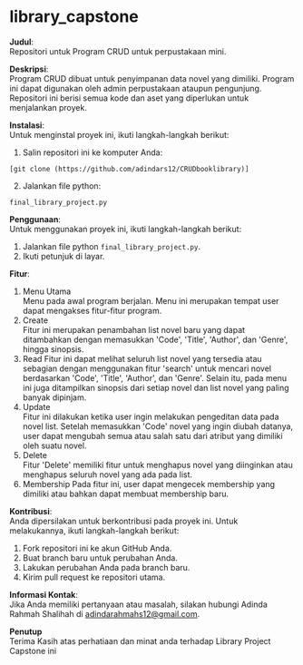 # library_capstone

**Judul**:  
Repositori untuk Program CRUD untuk perpustakaan mini.

**Deskripsi**:  
Program CRUD dibuat untuk penyimpanan data novel yang dimiliki. Program ini dapat digunakan oleh admin perpustakaan ataupun pengunjung. Repositori ini berisi semua kode dan aset yang diperlukan untuk menjalankan proyek.

**Instalasi**:  
Untuk menginstal proyek ini, ikuti langkah-langkah berikut:
1. Salin repositori ini ke komputer Anda:
```
[git clone (https://github.com/adindars12/CRUDbooklibrary)]
```
2. Jalankan file python:
```
final_library_project.py
```

**Penggunaan**:  
Untuk menggunakan proyek ini, ikuti langkah-langkah berikut:
1. Jalankan file python `final_library_project.py`.
2. Ikuti petunjuk di layar.

**Fitur**:  
1. Menu Utama  
   Menu pada awal program berjalan. Menu ini merupakan tempat user dapat mengakses fitur-fitur program.
2. Create  
   Fitur ini merupakan penambahan list novel baru yang dapat ditambahkan dengan memasukkan 'Code', 'Title', 'Author', dan 'Genre', hingga sinopsis.
3. Read 
   Fitur ini dapat melihat seluruh list novel yang tersedia atau sebagian dengan menggunakan fitur 'search' untuk mencari novel berdasarkan 'Code', 'Title', 'Author', dan 'Genre'. Selain itu, pada menu ini juga ditampilkan sinopsis dari setiap novel dan list novel yang paling banyak dipinjam.
4. Update  
   Fitur ini dilakukan ketika user ingin melakukan pengeditan data pada novel list. Setelah memasukkan 'Code' novel yang ingin diubah datanya, user dapat mengubah semua atau salah satu dari atribut yang dimiliki oleh suatu novel. 
5. Delete  
   Fitur 'Delete' memiliki fitur untuk menghapus novel yang diinginkan atau menghapus seluruh novel yang ada pada list.
6. Membership
   Pada fitur ini, user dapat mengecek membership yang dimiliki atau bahkan dapat membuat membership baru.

**Kontribusi**:  
Anda dipersilakan untuk berkontribusi pada proyek ini. Untuk melakukannya, ikuti langkah-langkah berikut:
1. Fork repositori ini ke akun GitHub Anda.
2. Buat branch baru untuk perubahan Anda.
3. Lakukan perubahan Anda pada branch baru.
4. Kirim pull request ke repositori utama.

**Informasi Kontak**:  
Jika Anda memiliki pertanyaan atau masalah, silakan hubungi Adinda Rahmah Shalihah di adindarahmahs12@gmail.com.

**Penutup**  
Terima Kasih atas perhatiaan dan minat anda terhadap Library Project Capstone ini
